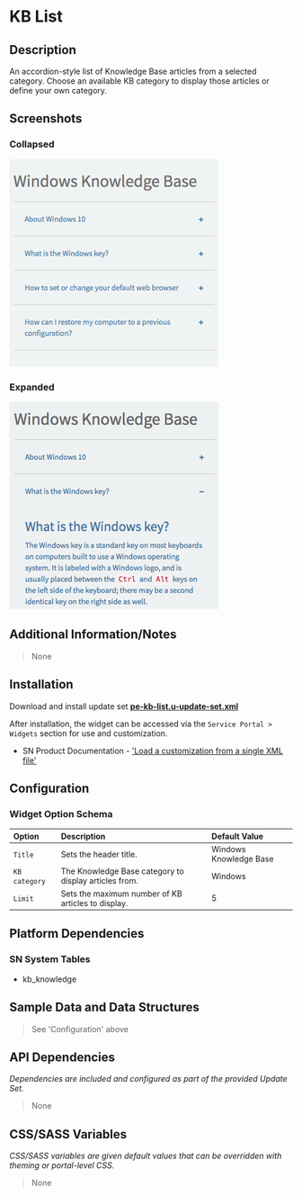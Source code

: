 # KB List

## Description

An accordion-style list of Knowledge Base articles from a selected category. Choose an available KB category to display those articles or define your own category.

## Screenshots

### Collapsed

![KB List Collapsed](../images/pe-kb-list-collapsed.png)

### Expanded

![KB List Expanded](../images/pe-kb-list-expanded.png)

## Additional Information/Notes

> None

## Installation

Download and install update set **[pe-kb-list.u-update-set.xml](https://github.com/platform-experience/serviceportal-widget-library/blob/master/pe-kb-list/pe-kb-list.u-update-set.xml)**

After installation, the widget can be accessed via the `Service Portal > Widgets` section for use and customization.

* SN Product Documentation - ['Load a customization from a single XML file'](https://docs.servicenow.com/bundle/kingston-application-development/page/build/system-update-sets/task/t_SaveAnUpdateSetAsAnXMLFile.html)

## Configuration

### Widget Option Schema

| Option | Description | Default Value |
| :--- | :--- | :--- |
| `Title` | Sets the header title. | Windows Knowledge Base |
| `KB category` | The Knowledge Base category to display articles from. | Windows |
| `Limit` | Sets the maximum number of KB articles to display. | 5 |

## Platform Dependencies

### SN System Tables

* kb_knowledge

## Sample Data and Data Structures

> See 'Configuration' above

## API Dependencies

*Dependencies are included and configured as part of the provided Update Set.*

> None

## CSS/SASS Variables

_CSS/SASS variables are given default values that can be overridden with theming or portal-level CSS._

> None